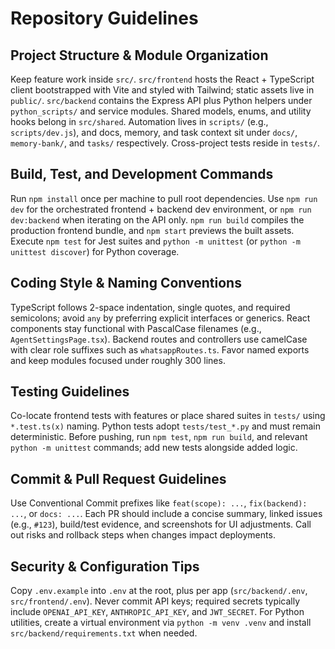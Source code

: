 # Repository Guidelines

## Project Structure & Module Organization
Keep feature work inside `src/`. `src/frontend` hosts the React + TypeScript client bootstrapped with Vite and styled with Tailwind; static assets live in `public/`. `src/backend` contains the Express API plus Python helpers under `python_scripts/` and service modules. Shared models, enums, and utility hooks belong in `src/shared`. Automation lives in `scripts/` (e.g., `scripts/dev.js`), and docs, memory, and task context sit under `docs/`, `memory-bank/`, and `tasks/` respectively. Cross-project tests reside in `tests/`.

## Build, Test, and Development Commands
Run `npm install` once per machine to pull root dependencies. Use `npm run dev` for the orchestrated frontend + backend dev environment, or `npm run dev:backend` when iterating on the API only. `npm run build` compiles the production frontend bundle, and `npm start` previews the built assets. Execute `npm test` for Jest suites and `python -m unittest` (or `python -m unittest discover`) for Python coverage.

## Coding Style & Naming Conventions
TypeScript follows 2-space indentation, single quotes, and required semicolons; avoid `any` by preferring explicit interfaces or generics. React components stay functional with PascalCase filenames (e.g., `AgentSettingsPage.tsx`). Backend routes and controllers use camelCase with clear role suffixes such as `whatsappRoutes.ts`. Favor named exports and keep modules focused under roughly 300 lines.

## Testing Guidelines
Co-locate frontend tests with features or place shared suites in `tests/` using `*.test.ts(x)` naming. Python tests adopt `tests/test_*.py` and must remain deterministic. Before pushing, run `npm test`, `npm run build`, and relevant `python -m unittest` commands; add new tests alongside added logic.

## Commit & Pull Request Guidelines
Use Conventional Commit prefixes like `feat(scope): ...`, `fix(backend): ...`, or `docs: ...`. Each PR should include a concise summary, linked issues (e.g., `#123`), build/test evidence, and screenshots for UI adjustments. Call out risks and rollback steps when changes impact deployments.

## Security & Configuration Tips
Copy `.env.example` into `.env` at the root, plus per app (`src/backend/.env`, `src/frontend/.env`). Never commit API keys; required secrets typically include `OPENAI_API_KEY`, `ANTHROPIC_API_KEY`, and `JWT_SECRET`. For Python utilities, create a virtual environment via `python -m venv .venv` and install `src/backend/requirements.txt` when needed.
